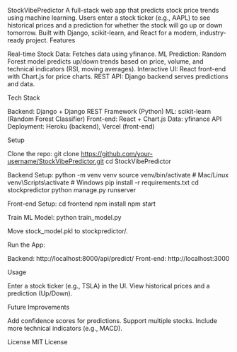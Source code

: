 StockVibePredictor
A full-stack web app that predicts stock price trends using machine learning. Users enter a stock ticker (e.g., AAPL) to see historical prices and a prediction for whether the stock will go up or down tomorrow. Built with Django, scikit-learn, and React for a modern, industry-ready project.
Features

Real-time Stock Data: Fetches data using yfinance.
ML Prediction: Random Forest model predicts up/down trends based on price, volume, and technical indicators (RSI, moving averages).
Interactive UI: React front-end with Chart.js for price charts.
REST API: Django backend serves predictions and data.

Tech Stack

Backend: Django + Django REST Framework (Python)
ML: scikit-learn (Random Forest Classifier)
Front-end: React + Chart.js
Data: yfinance API
Deployment: Heroku (backend), Vercel (front-end)

Setup

Clone the repo:
git clone https://github.com/your-username/StockVibePredictor.git
cd StockVibePredictor

Backend Setup:
python -m venv venv
source venv/bin/activate # Mac/Linux
venv\Scripts\activate # Windows
pip install -r requirements.txt
cd stockpredictor
python manage.py runserver

Front-end Setup:
cd frontend
npm install
npm start

Train ML Model:
python train_model.py

Move stock_model.pkl to stockpredictor/.

Run the App:

Backend: http://localhost:8000/api/predict/
Front-end: http://localhost:3000

Usage

Enter a stock ticker (e.g., TSLA) in the UI.
View historical prices and a prediction (Up/Down).

Future Improvements

Add confidence scores for predictions.
Support multiple stocks.
Include more technical indicators (e.g., MACD).

License
MIT License
